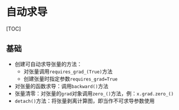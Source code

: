 # 自动求导

[TOC]

## 基础

- 创建可自动求导张量的方法：
  - 对张量调用`requires_grad_(True)`方法
  - 创建张量时指定参数`requires_grad=True`
- 对张量的函数求导：调用`backward()`方法
- 张量清零：对张量的`grad`对象调用`zero_()`方法，例：`x.grad.zero_()`
- `detach()`方法：将张量剥离计算图，即当作不可求导参数使用